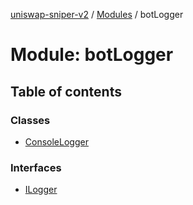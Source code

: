 [uniswap-sniper-v2](../README.md) / [Modules](../modules.md) / botLogger

# Module: botLogger

## Table of contents

### Classes

- [ConsoleLogger](../classes/botLogger.ConsoleLogger.md)

### Interfaces

- [ILogger](../interfaces/botLogger.ILogger.md)
